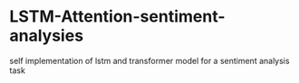 # LSTM-Attention-sentiment-analysies
self implementation of lstm and transformer model for a sentiment analysis task
